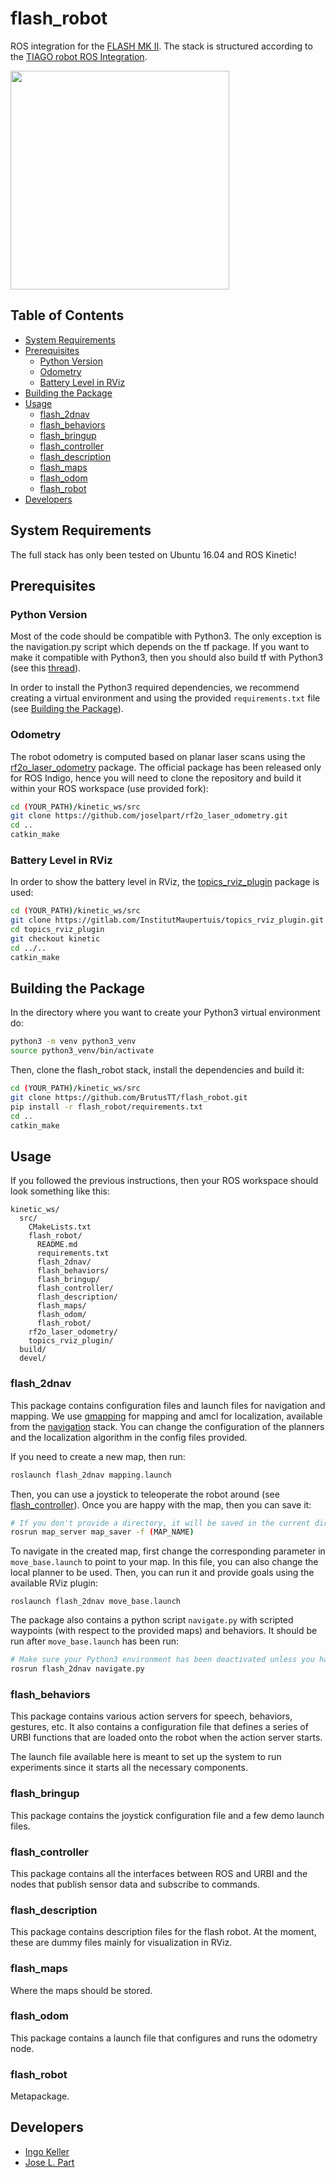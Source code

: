 # flash_robot

ROS integration for the [FLASH MK II](https://www.edinburgh-robotics.org/equipment/robotarium-west-field-systems-humanoid/flash-robot). The stack is structured according to the [TIAGO robot ROS Integration](https://github.com/pal-robotics/tiago_robot).

<img src="https://s3.amazonaws.com/poly-screenshots.angel.co/Project/85/245278/1480f251a33df7bb4f17c40061490969-original.png" width="350"/>

## Table of Contents

- [System Requirements](#system-requirements)
- [Prerequisites](#prerequisites)
  - [Python Version](#python-version)
  - [Odometry](#odometry)
  - [Battery Level in RViz](#battery-level-in-rviz)
- [Building the Package](#building-the-package)
- [Usage](#usage)
  - [flash_2dnav](#flash_2dnav)
  - [flash_behaviors](#flash_behaviors)
  - [flash_bringup](#flash_bringup)
  - [flash_controller](#flash_controller)
  - [flash_description](#flash_description)
  - [flash_maps](#flash_maps)
  - [flash_odom](#flash_odom)
  - [flash_robot](#flash_robot)
- [Developers](#developers)

## System Requirements

The full stack has only been tested on Ubuntu 16.04 and ROS Kinetic!

## Prerequisites

### Python Version

Most of the code should be compatible with Python3. The only exception is the navigation.py script which depends on the tf package. If you want to make it compatible with Python3, then you should also build tf with Python3 (see this [thread](https://github.com/ros/geometry2/issues/259)).

In order to install the Python3 required dependencies, we recommend creating a virtual environment and using the provided `requirements.txt` file (see [Building the Package](#building-the-package)).

### Odometry

The robot odometry is computed based on planar laser scans using the [rf2o_laser_odometry](https://github.com/MAPIRlab/rf2o_laser_odometry) package. The official package has been released only for ROS Indigo, hence you will need to clone the repository and build it within your ROS workspace (use provided fork):

```sh
cd (YOUR_PATH)/kinetic_ws/src
git clone https://github.com/joselpart/rf2o_laser_odometry.git
cd ..
catkin_make
```

### Battery Level in RViz

In order to show the battery level in RViz, the [topics_rviz_plugin](https://gitlab.com/InstitutMaupertuis/topics_rviz_plugin) package is used:

```sh
cd (YOUR_PATH)/kinetic_ws/src
git clone https://gitlab.com/InstitutMaupertuis/topics_rviz_plugin.git
cd topics_rviz_plugin
git checkout kinetic
cd ../..
catkin_make
```

## Building the Package

In the directory where you want to create your Python3 virtual environment do:

```sh
python3 -m venv python3_venv
source python3_venv/bin/activate
```

Then, clone the flash_robot stack, install the dependencies and build it:

```sh
cd (YOUR_PATH)/kinetic_ws/src
git clone https://github.com/BrutusTT/flash_robot.git
pip install -r flash_robot/requirements.txt
cd ..
catkin_make
```

## Usage

If you followed the previous instructions, then your ROS workspace should look something like this:

```
kinetic_ws/
  src/
    CMakeLists.txt
    flash_robot/
      README.md
      requirements.txt
      flash_2dnav/
      flash_behaviors/
      flash_bringup/
      flash_controller/
      flash_description/
      flash_maps/
      flash_odom/
      flash_robot/
    rf2o_laser_odometry/
    topics_rviz_plugin/
  build/
  devel/
```

### flash_2dnav

This package contains configuration files and launch files for navigation and mapping. We use [gmapping](http://wiki.ros.org/gmapping?distro=kinetic) for mapping and amcl for localization, available from the [navigation](http://wiki.ros.org/navigation?distro=kinetic) stack. You can change the configuration of the planners and the localization algorithm in the config files provided.

If you need to create a new map, then run:

```sh
roslaunch flash_2dnav mapping.launch
```

Then, you can use a joystick to teleoperate the robot around (see [flash_controller](#flash_controller)). Once you are happy with the map, then you can save it:

```sh
# If you don't provide a directory, it will be saved in the current directory.
rosrun map_server map_saver -f (MAP_NAME)
```

To navigate in the created map, first change the corresponding parameter in `move_base.launch` to point to your map. In this file, you can also change the local planner to be used. Then, you can run it and provide goals using the available RViz plugin:

```
roslaunch flash_2dnav move_base.launch
```

The package also contains a python script `navigate.py` with scripted waypoints (with respect to the provided maps) and behaviors. It should be run after `move_base.launch` has been run:

```sh
# Make sure your Python3 environment has been deactivated unless you have built tf with Python3!
rosrun flash_2dnav navigate.py
```

### flash_behaviors

This package contains various action servers for speech, behaviors, gestures, etc. It also contains a configuration file that defines a series of URBI functions that are loaded onto the robot when the action server starts.

The launch file available here is meant to set up the system to run experiments since it starts all the necessary components.

### flash_bringup

This package contains the joystick configuration file and a few demo launch files.

### flash_controller

This package contains all the interfaces between ROS and URBI and the nodes that publish sensor data and subscribe to commands.

### flash_description

This package contains description files for the flash robot. At the moment, these are dummy files mainly for visualization in RViz.

### flash_maps

Where the maps should be stored.

### flash_odom

This package contains a launch file that configures and runs the odometry node.

### flash_robot

Metapackage.

## Developers

- [Ingo Keller](https://github.com/BrutusTT)
- [Jose L. Part](https://github.com/joselpart)
